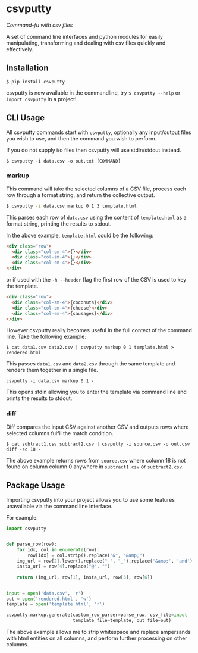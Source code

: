 # csvputty

_Command-fu with csv files_

A set of command line interfaces and python modules for easily manipulating, transforming and dealing with csv files quickly and effectively.

## Installation

`$ pip install csvputty`

csvputty is now available in the commandline, try `$ csvputty --help` or `import csvputty` in a project!

## CLI Usage

All csvputty commands start with `csvputty`, optionally any input/output files you wish to use, and then the command you wish to perform.

If you do not supply i/o files then csvputty will use stdin/stdout instead.

`$ csvputty -i data.csv -o out.txt [COMMAND]`

### markup

This command will take the selected columns of a CSV file, process each row through a format string, and return the collective output.

```bash
$ csvputty -i data.csv markup 0 1 3 template.html
```

This parses each row of `data.csv` using the content of `template.html` as a format string, printing the results to stdout.

In the above example, `template.html` could be the following:

```html
<div class="row">
  <div class="col-sm-4">{}</div>
  <div class="col-sm-4">{}</div>
  <div class="col-sm-4">{}</div>
</div>
```

or if used with the `-h --header` flag the first row of the CSV is used to key the template.


```html
<div class="row">
  <div class="col-sm-4">{coconuts}</div>
  <div class="col-sm-4">{cheese}</div>
  <div class="col-sm-4">{sausages}</div>
</div>
```

However csvputty really becomes useful in the full context of the command line. Take the following example:

`$ cat data1.csv data2.csv | csvputty markup 0 1 template.html > rendered.html`

This passes `data1.csv` and `data2.csv` through the same template and renders them together in a single file.

`csvputty -i data.csv markup 0 1 -`

This opens stdin allowing you to enter the template via command line and prints the results to stdout.

### diff

Diff compares the input CSV against another CSV and outputs rows where selected columns fulfil the match condition.

`$ cat subtract1.csv subtract2.csv | csvputty -i source.csv -o out.csv diff -sc 18 -`

The above example returns rows from `source.csv` where column 18 is not found on column column 0 anywhere in `subtract1.csv` or `subtract2.csv`.

## Package Usage

Importing csvputty into your project allows you to use some features unavailable via the command line interface.

For example:

```python
import csvputty


def parse_row(row):
    for idx, col in enumerate(row):
        row[idx] = col.strip().replace("&", "&amp;")
    img_url = row[2].lower().replace(" ", "_").replace('&amp;', 'and')
    insta_url = row[4].replace("@", "")

    return (img_url, row[1], insta_url, row[3], row[6])


input = open('data.csv', 'r')
out = open('rendered.html', 'w')
template = open('template.html', 'r')

csvputty.markup.generate(custom_row_parser=parse_row, csv_file=input
                         template_file=template, out_file=out)
```

The above example allows me to strip whitespace and replace ampersands with html entities on all columns, and perform further processing on other columns.
